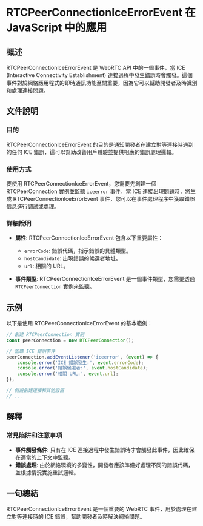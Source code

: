 <!--
Meta Description: # RTCPeerConnectionIceErrorEvent 在 JavaScript 中的應用 ## 概述 RTCPeerConnectionIceErrorEvent 是 WebRTC API 中的一個事件，當 ICE (Interactive Connectivity Establishm...
Meta Keywords: rtcpeerconnectioniceerrorevent, ice, rtcpeerconnection, url, event
-->

# RTCPeerConnectionIceErrorEvent 在 JavaScript 中的應用

## 概述
RTCPeerConnectionIceErrorEvent 是 WebRTC API 中的一個事件，當 ICE (Interactive Connectivity Establishment) 連接過程中發生錯誤時會觸發。這個事件對於網絡應用程式的即時通訊功能至關重要，因為它可以幫助開發者及時識別和處理連接問題。

## 文件說明
### 目的
RTCPeerConnectionIceErrorEvent 的目的是通知開發者在建立對等連接時遇到的任何 ICE 錯誤，這可以幫助改善用戶體驗並提供相應的錯誤處理邏輯。

### 使用方式
要使用 RTCPeerConnectionIceErrorEvent，您需要先創建一個 RTCPeerConnection 實例並監聽 `iceerror` 事件。當 ICE 連接出現問題時，將生成 RTCPeerConnectionIceErrorEvent 事件，您可以在事件處理程序中獲取錯誤信息進行調試或處理。

### 詳細說明
- **屬性**: RTCPeerConnectionIceErrorEvent 包含以下重要屬性：
  - `errorCode`: 錯誤代碼，指示錯誤的具體類型。
  - `hostCandidate`: 出現錯誤的候選者地址。
  - `url`: 相關的 URL。

- **事件類型**: RTCPeerConnectionIceErrorEvent 是一個事件類型，您需要透過 `RTCPeerConnection` 實例來監聽。

## 示例
以下是使用 RTCPeerConnectionIceErrorEvent 的基本範例：

```javascript
// 創建 RTCPeerConnection 實例
const peerConnection = new RTCPeerConnection();

// 監聽 ICE 錯誤事件
peerConnection.addEventListener('iceerror', (event) => {
    console.error('ICE 錯誤發生:', event.errorCode);
    console.error('錯誤候選者:', event.hostCandidate);
    console.error('相關 URL:', event.url);
});

// 假設創建連接和其他設置
// ...
```

## 解釋
### 常見陷阱和注意事項
- **事件觸發條件**: 只有在 ICE 連接過程中發生錯誤時才會觸發此事件，因此確保在適當的上下文中監聽。
- **錯誤處理**: 由於網絡環境的多變性，開發者應該準備好處理不同的錯誤代碼，並根據情況實施重試邏輯。

## 一句總結
RTCPeerConnectionIceErrorEvent 是一個重要的 WebRTC 事件，用於處理在建立對等連接時的 ICE 錯誤，幫助開發者及時解決網絡問題。